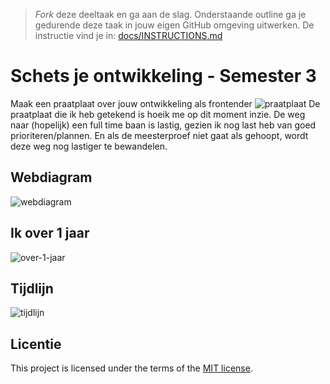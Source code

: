 > _Fork_ deze deeltaak en ga aan de slag. 
Onderstaande outline ga je gedurende deze taak in jouw eigen GitHub omgeving uitwerken. 
De instructie vind je in: [docs/INSTRUCTIONS.md](docs/INSTRUCTIONS.md)

# Schets je ontwikkeling - Semester 3

Maak een praatplaat over jouw ontwikkeling als frontender
![praatplaat](https://github.com/user-attachments/assets/d3378cc7-4526-48a9-ae51-9436813c7f6c)
 De praatplaat die ik heb getekend is hoeik me op dit moment inzie. De weg naar (hopelijk) een full time baan is lastig, gezien ik nog last heb van goed prioriteren/plannen. En als de meesterproef niet gaat als gehoopt, wordt deze weg nog lastiger te bewandelen.

 ## Webdiagram
 
![webdiagram](https://github.com/user-attachments/assets/b65a6a1e-95e9-4422-8c32-d4d1ccfd4d13)

## Ik over 1 jaar

![over-1-jaar](https://github.com/user-attachments/assets/f2cb82b5-c7e8-4674-a110-c860c5ad19c6)

## Tijdlijn

![tijdlijn](https://github.com/user-attachments/assets/863c2fff-32d3-466a-ad51-fad4200f0df6)

## Licentie

This project is licensed under the terms of the [MIT license](./LICENSE).
